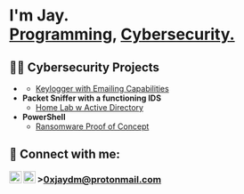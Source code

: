 <h1>I'm Jay. <br/><a href="https://github.com/jjaydm">Programming</a>, <a href="https://www.linkedin.com/in/jay-mclain-8147ab281">Cybersecurity.</a>

<h2>👨‍💻 Cybersecurity Projects</h2>

- <b></b>
  - [Keylogger with Emailing Capabilities](https://github.com/joshmadakor1/Algorithms-Practice)
- <b>Packet Sniffer with a functioning IDS</b>
  - [Home Lab w Active Directory](https://github.com/joshmadakor1/4chan-Image-Analysis-Middleware-C964)
- <b>PowerShell</b>
  - [Ransomware Proof of Concept](https://github.com/joshmadakor1/Sentinel-Lab)
 



<h2> 🤳 Connect with me:</h2>

[<img align="left" alt="Jay | Twitter" width="22px" src="https://cdn.jsdelivr.net/npm/simple-icons@v3/icons/twitter.svg" />][twitter]
[<img align="left" alt="Jay | LinkedIn" width="22px" src="https://cdn.jsdelivr.net/npm/simple-icons@v3/icons/linkedin.svg" />][linkedin]
<h3>><a href=https://0xjaydm@gmail.com</a>0xjaydm@protonmail.com</h3>

[twitter]: https://twitter.com/0xjaydm
[linkedin]: https://www.linkedin.com/in/jay-mclain-8147ab281/
[email]: 0xjaydm@protonmail.com

